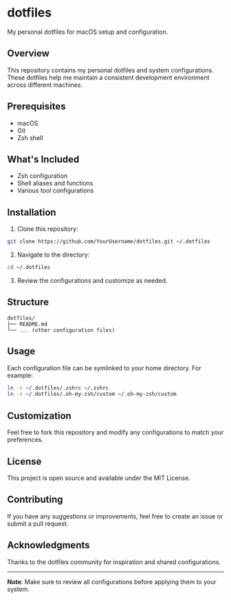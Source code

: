 # dotfiles

My personal dotfiles for macOS setup and configuration.

## Overview

This repository contains my personal dotfiles and system configurations. These 
dotfiles help me maintain a consistent development environment across different 
machines.

## Prerequisites

- macOS
- Git
- Zsh shell

## What's Included

- Zsh configuration
- Shell aliases and functions
- Various tool configurations

## Installation

1. Clone this repository:
```bash
git clone https://github.com/YourUsername/dotfiles.git ~/.dotfiles
```

2. Navigate to the directory:
```bash
cd ~/.dotfiles
```

3. Review the configurations and customize as needed.

## Structure

```
dotfiles/
├── README.md
└── ... (other configuration files)
```

## Usage

Each configuration file can be symlinked to your home directory. For example:

```bash
ln -s ~/.dotfiles/.zshrc ~/.zshrc
ln -s ~/.dotfiles/.oh-my-zsh/custom ~/.oh-my-zsh/custom
```

## Customization

Feel free to fork this repository and modify any configurations to match your preferences.

## License

This project is open source and available under the MIT License.

## Contributing

If you have any suggestions or improvements, feel free to create an issue or submit a pull request.

## Acknowledgments

Thanks to the dotfiles community for inspiration and shared configurations.

---

**Note**: Make sure to review all configurations before applying them to your system. 